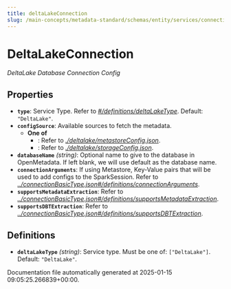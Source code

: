 ```yaml
---
title: deltaLakeConnection
slug: /main-concepts/metadata-standard/schemas/entity/services/connections/database/deltalakeconnection
---
```


# DeltaLakeConnection

*DeltaLake Database Connection Config*

## Properties

- **`type`**: Service Type. Refer to *[#/definitions/deltaLakeType](#definitions/deltaLakeType)*. Default: `"DeltaLake"`.
- **`configSource`**: Available sources to fetch the metadata.
  - **One of**
    - : Refer to *[./deltalake/metastoreConfig.json](#deltalake/metastoreConfig.json)*.
    - : Refer to *[./deltalake/storageConfig.json](#deltalake/storageConfig.json)*.
- **`databaseName`** *(string)*: Optional name to give to the database in OpenMetadata. If left blank, we will use default as the database name.
- **`connectionArguments`**: If using Metastore, Key-Value pairs that will be used to add configs to the SparkSession. Refer to *[../connectionBasicType.json#/definitions/connectionArguments](#/connectionBasicType.json#/definitions/connectionArguments)*.
- **`supportsMetadataExtraction`**: Refer to *[../connectionBasicType.json#/definitions/supportsMetadataExtraction](#/connectionBasicType.json#/definitions/supportsMetadataExtraction)*.
- **`supportsDBTExtraction`**: Refer to *[../connectionBasicType.json#/definitions/supportsDBTExtraction](#/connectionBasicType.json#/definitions/supportsDBTExtraction)*.
## Definitions

- **`deltaLakeType`** *(string)*: Service type. Must be one of: `["DeltaLake"]`. Default: `"DeltaLake"`.


Documentation file automatically generated at 2025-01-15 09:05:25.266839+00:00.
